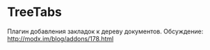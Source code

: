 TreeTabs
=========
Плагин добавления закладок к дереву документов.
Обсуждение: http://modx.im/blog/addons/178.html
